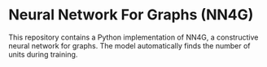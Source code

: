 # Neural Network For Graphs (NN4G)
This repository contains a Python implementation of NN4G, a constructive neural network for graphs.
The model automatically finds the number of units during training.
